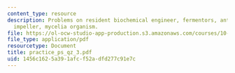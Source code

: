 ```yaml
---
content_type: resource
description: Problems on resident biochemical engineer, fermentors, antibiotic formation,
  impeller, mycelia organism.
file: https://ol-ocw-studio-app-production.s3.amazonaws.com/courses/10-442-biochemical-engineering-spring-2005/1456c1625a391afcf52adfd277c91e7c_practice_ps_qz_3.pdf
file_type: application/pdf
resourcetype: Document
title: practice_ps_qz_3.pdf
uid: 1456c162-5a39-1afc-f52a-dfd277c91e7c
---
```

